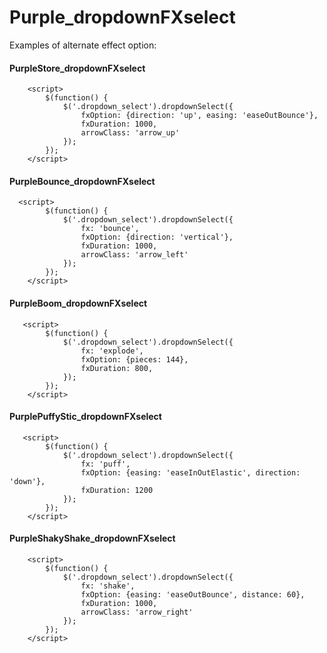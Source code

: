 Purple_dropdownFXselect
=======================

Examples of alternate effect option:

<h4>PurpleStore_dropdownFXselect</h4>

        <script>
            $(function() {
                $('.dropdown_select').dropdownSelect({
                    fxOption: {direction: 'up', easing: 'easeOutBounce'},
                    fxDuration: 1000,
                    arrowClass: 'arrow_up'
                });
            });
        </script>

<h4>PurpleBounce_dropdownFXselect</h4>

      <script>
            $(function() {
                $('.dropdown_select').dropdownSelect({
                    fx: 'bounce',
                    fxOption: {direction: 'vertical'},
                    fxDuration: 1000,
                    arrowClass: 'arrow_left'
                });
            });
        </script>
        
<h4>PurpleBoom_dropdownFXselect</h4>

       <script>
            $(function() {
                $('.dropdown_select').dropdownSelect({
                    fx: 'explode',
                    fxOption: {pieces: 144},
                    fxDuration: 800,
                });
            });
        </script>
        
<h4>PurplePuffyStic_dropdownFXselect</h4>

       <script>
            $(function() {
                $('.dropdown_select').dropdownSelect({
                    fx: 'puff',
                    fxOption: {easing: 'easeInOutElastic', direction: 'down'},
                    fxDuration: 1200  
                });
            });
        </script>
        
<h4>PurpleShakyShake_dropdownFXselect</h4>

        <script>
            $(function() {
                $('.dropdown_select').dropdownSelect({
                    fx: 'shake',
                    fxOption: {easing: 'easeOutBounce', distance: 60},
                    fxDuration: 1000,
                    arrowClass: 'arrow_right'
                });
            });
        </script>

